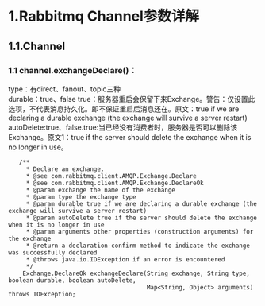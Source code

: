 # 1.Rabbitmq Channel参数详解

## 1.1.Channel

### 1.1 channel.exchangeDeclare\(\)： 

type：有direct、fanout、topic三种  
durable：true、false true：服务器重启会保留下来Exchange。警告：仅设置此选项，不代表消息持久化。即不保证重启后消息还在。原文：true if we are declaring a durable exchange \(the exchange will survive a server restart\)  
autoDelete:true、false.true:当已经没有消费者时，服务器是否可以删除该Exchange。原文1：true if the server should delete the exchange when it is no longer in use。

```
   /**
     * Declare an exchange.
     * @see com.rabbitmq.client.AMQP.Exchange.Declare
     * @see com.rabbitmq.client.AMQP.Exchange.DeclareOk
     * @param exchange the name of the exchange
     * @param type the exchange type
     * @param durable true if we are declaring a durable exchange (the exchange will survive a server restart)
     * @param autoDelete true if the server should delete the exchange when it is no longer in use
     * @param arguments other properties (construction arguments) for the exchange
     * @return a declaration-confirm method to indicate the exchange was successfully declared
     * @throws java.io.IOException if an error is encountered
     */
    Exchange.DeclareOk exchangeDeclare(String exchange, String type, boolean durable, boolean autoDelete,
                                       Map<String, Object> arguments) throws IOException;
```




